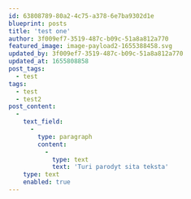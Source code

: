 ```yaml
---
id: 63808789-80a2-4c75-a378-6e7ba9302d1e
blueprint: posts
title: 'test one'
author: 3f009ef7-3519-487c-b09c-51a8a812a770
featured_image: image-payload2-1655388458.svg
updated_by: 3f009ef7-3519-487c-b09c-51a8a812a770
updated_at: 1655808858
post_tags:
  - test
tags:
  - test
  - test2
post_content:
  -
    text_field:
      -
        type: paragraph
        content:
          -
            type: text
            text: 'Turi parodyt sita teksta'
    type: text
    enabled: true
---
```

